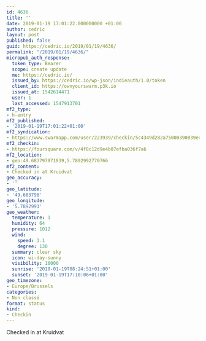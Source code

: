 ```yaml
---
id: 4636
title: ''
date: 2019-01-19 17:01:22.000000000 +01:00
author: cedric
layout: post
published: false
guid: https://cedric.io/2019/01/19/4636/
permalink: "/2019/01/19/4636/"
micropub_auth_response:
  token_type: Bearer
  scope: create update
  me: https://cedric.io/
  issued_by: https://cedric.io/wp-json/indieauth/1.0/token
  client_id: https://ownyourswarm.p3k.io
  issued_at: 1542614471
  user: 1
  last_accessed: 1547913701
mf2_type:
- h-entry
mf2_published:
- '2019-01-19T17:01:22+01:00'
mf2_syndication:
- https://www.swarmapp.com/user/223939/checkin/5c4349d282a75000390039ed
mf2_checkin:
- https://foursquare.com/v/4f8c12d9e4b07efba036f7a6
mf2_location:
- geo:49.683797971939,5.7892992770766
mf2_content:
- Checked in at Kruidvat
geo_accuracy:
- ''
geo_latitude:
- '49.683798'
geo_longitude:
- '5.7892993'
geo_weather:
  temperature: 1
  humidity: 64
  pressure: 1012
  wind:
    speed: 3.1
    degree: 130
  summary: clear sky
  icon: wi-day-sunny
  visibility: 10000
  sunrise: '2019-01-19T08:24:51+01:00'
  sunset: '2019-01-19T17:10:06+01:00'
geo_timezone:
- Europe/Brussels
categories:
- Non classé
format: status
kind:
- Checkin
---
```

Checked in at Kruidvat